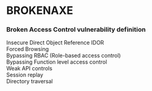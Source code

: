 <h1>BROKENAXE</h1>
<h3>Broken Access Control vulnerability definition</h3>
<p>Insecure Direct Object Reference IDOR<br>
Forced Browsing<br>
Bypassing RBAC (Role-based access control)<br>
Bypassing Function level access control<br>
Weak API controls<br>
Session replay<br>
Directory traversal</p>


